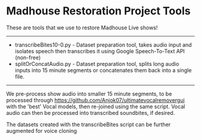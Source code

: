 # Madhouse Restoration Project Tools

These are tools that we use to restore Madhouse Live shows!

---

* transcribeBites10-0.py - Dataset preparation tool, takes audio input and isolates speech then transcribes it using Google Speech-To-Text API (non-free)
* splitOrConcatAudio.py - Dataset preparation tool, splits long audio inputs into 15 minute segments or concatenates them back into a single file.

---

We pre-process show audio into smaller 15 minute segments, to be processed through https://github.com/Anjok07/ultimatevocalremovergui with the 'best' Vocal models, then re-joined using the same script.
Vocal audio can then be processed into transcribed soundbites, if desired.

The datasets created with the transcribeBites script can be further augmented for voice cloning
